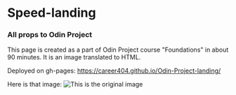 # Speed-landing

### All props to Odin Project

This page is created as a part of Odin Project course "Foundations" in about 90 minutes. It is an image translated to HTML.

Deployed on gh-pages: https://career404.github.io/Odin-Project-landing/

Here is that image:
![This is the original image](https://cdn.statically.io/gh/TheOdinProject/curriculum/81a5d553f4073e593d23a6ab00d50eef8620796d/foundations/html_css/project/imgs/01.png)
